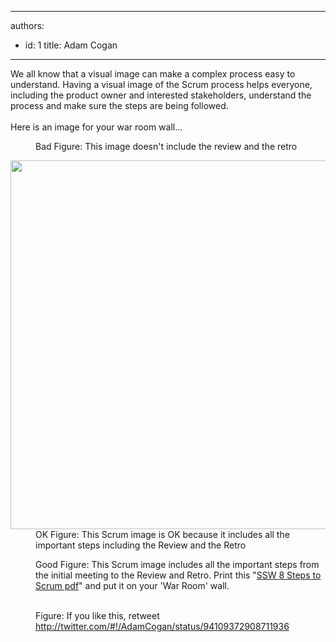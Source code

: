 

---
authors:
  - id: 1
    title: Adam Cogan
---




<span class='intro'> We all know that a visual image can make a complex process easy to understand. Having a visual image of the Scrum process helps everyone, including the product owner and interested stakeholders, understand the process and make sure the steps are being followed. <br><br>Here is an image for your war room wall...  </span>

<dl class="badImage"><dt><img src="/Management/RulesToBetterScrumUsingTFS/PublishingImages/SCRUMImage-bad02.jpg" alt="" /> </dt>
<dd>Bad Figure&#58; This image doesn't include the review and the retro</dd></dl>
<dl class="badImage"><dt><img src="/Management/RulesToBetterScrumUsingTFS/PublishingImages/SCRUMImage-good.jpg" width="590" alt="" /> </dt>
<dd>OK Figure&#58; This Scrum image is OK because it includes all the important steps including the Review and the Retro</dd></dl>
<dl class="goodImage"><dt><a href="/Management/RulesToBetterScrumUsingTFS/PublishingImages/8Steps.jpg" style="border-bottom&#58;medium none;"><img src="/Management/RulesToBetterScrumUsingTFS/PublishingImages/8Steps_preview.jpg" alt="" /></a> </dt>
<dd>Good Figure&#58; This Scrum image includes all the important steps from the initial meeting to the Review and Retro. Print this &quot;<a href="/Management/RulesToBetterScrumUsingTFS/PublishingImages/8StepstoScrum.pdf">SSW 8 Steps to Scrum pdf</a>&quot; and put it on your 'War Room' wall.</dd></dl>
<dl class="image"><dt><img src="/Management/RulesToBetterScrumUsingTFS/PublishingImages/scrum-twitter.jpg" alt="" />&#160;</dt>
<dd>Figure&#58; If you like this, retweet <a href="http&#58;//twitter.com/#%21/AdamCogan/status/94109372908711936">http&#58;//twitter.com/#!/AdamCogan/status/94109372908711936</a></dd></dl>


